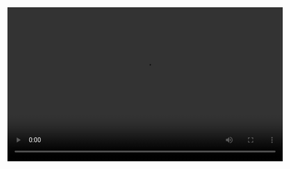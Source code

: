 <video width="618" height="347" controls preload> 
    <source src="https://youtu.be/di3nHTAS7JY" media="only screen and (min-device-width: 568px)"></source>
    <source src="https://youtu.be/di3nHTAS7JY" media="only screen and (max-device-width: 568px)"></source>
</video>
